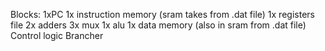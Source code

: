 Blocks:
1xPC
1x instruction memory (sram takes from .dat file)
1x registers file
2x adders
3x mux
1x alu
1x data memory (also in sram from .dat file)
Control logic
Brancher
